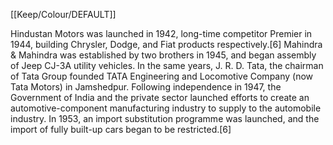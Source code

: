 [[Keep/Colour/DEFAULT]] 

Hindustan Motors was launched in 1942, long-time competitor Premier in 1944, building Chrysler, Dodge, and Fiat products respectively.[6] Mahindra & Mahindra was established by two brothers in 1945, and began assembly of Jeep CJ-3A utility vehicles. In the same years, J. R. D. Tata, the chairman of Tata Group founded TATA Engineering and Locomotive Company (now Tata Motors) in Jamshedpur. Following independence in 1947, the Government of India and the private sector launched efforts to create an automotive-component manufacturing industry to supply to the automobile industry. In 1953, an import substitution programme was launched, and the import of fully built-up cars began to be restricted.[6]
